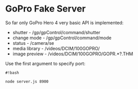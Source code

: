 # GoPro Fake Server #

So far only GoPro Hero 4 very basic API is implemented:

* shutter - /gp/gpControl/command/shutter
* change mode - /gp/gpControl/command/mode
* status - /camera/se
* media library - /videos/DCIM/100GOPRO/
* image preview - /videos/DCIM/100GOPRO/GOPR.*?\.THM


Use the first argument to specify port:
```
#!bash

node server.js 8900
```
